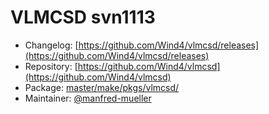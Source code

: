 # VLMCSD svn1113
  - Changelog: [https://github.com/Wind4/vlmcsd/releases](https://github.com/Wind4/vlmcsd/releases)
  - Repository: [https://github.com/Wind4/vlmcsd](https://github.com/Wind4/vlmcsd)
  - Package: [master/make/pkgs/vlmcsd/](https://github.com/Freetz-NG/freetz-ng/tree/master/make/pkgs/vlmcsd/)
  - Maintainer: [@manfred-mueller](https://github.com/manfred-mueller)

